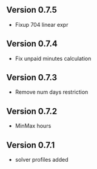 ## Version 0.7.5
 - Fixup 704 linear expr
## Version 0.7.4
 - Fix unpaid minutes calculation
## Version 0.7.3
 - Remove num days restriction
## Version 0.7.2
 - MinMax hours
## Version 0.7.1
 - solver profiles added